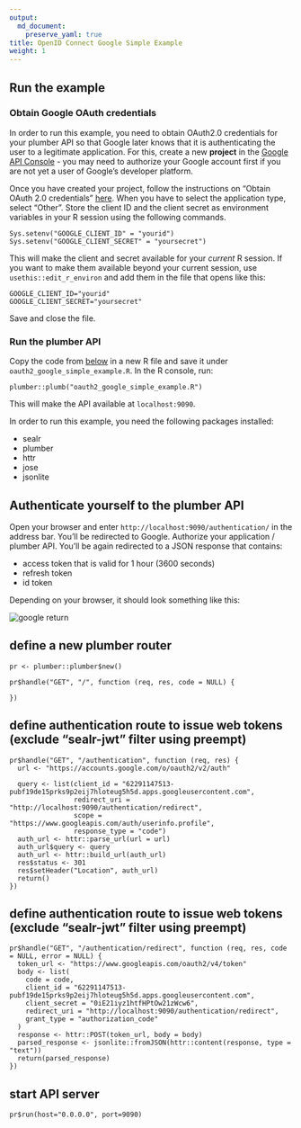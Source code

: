 ```yaml
---
output: 
  md_document:
    preserve_yaml: true
title: OpenID Connect Google Simple Example
weight: 1
---
```


Run the example
---------------

### Obtain Google OAuth credentials

In order to run this example, you need to obtain OAuth2.0 credentials
for your plumber API so that Google later knows that it is
authenticating the user to a legitimate application. For this, create a
new **project** in the [Google API
Console](https://console.developers.google.com/) - you may need to
authorize your Google account first if you are not yet a user of
Google’s developer platform.

Once you have created your project, follow the instructions on “Obtain
OAuth 2.0 credentials”
[here](https://developers.google.com/identity/protocols/OpenIDConnect).
When you have to select the application type, select “Other”. Store the
client ID and the client secret as environment variables in your R
session using the following commands.

    Sys.setenv("GOOGLE_CLIENT_ID" = "yourid")
    Sys.setenv("GOOGLE_CLIENT_SECRET" = "yoursecret")

This will make the client and secret available for your *current* R
session. If you want to make them available beyond your current session,
use `usethis::edit_r_environ` and add them in the file that opens like
this:

    GOOGLE_CLIENT_ID="yourid"
    GOOGLE_CLIENT_SECRET="yoursecret"

Save and close the file.

### Run the plumber API

Copy the code from [below](#code) in a new R file and save it under
`oauth2_google_simple_example.R`. In the R console, run:

    plumber::plumb("oauth2_google_simple_example.R")

This will make the API available at `localhost:9090`.

In order to run this example, you need the following packages installed:

-   sealr
-   plumber
-   httr
-   jose
-   jsonlite

Authenticate yourself to the plumber API
----------------------------------------

Open your browser and enter `http://localhost:9090/authentication/` in
the address bar. You’ll be redirected to Google. Authorize your
application / plumber API. You’ll be again redirected to a JSON response
that contains:

-   access token that is valid for 1 hour (3600 seconds)
-   refresh token
-   id token

Depending on your browser, it should look something like this:

![google return](images/google_oauth_return.png)

define a new plumber router
---------------------------

    pr <- plumber::plumber$new()

    pr$handle("GET", "/", function (req, res, code = NULL) {

    })

define authentication route to issue web tokens (exclude “sealr-jwt” filter using preempt)
------------------------------------------------------------------------------------------

    pr$handle("GET", "/authentication", function (req, res) {
      url <- "https://accounts.google.com/o/oauth2/v2/auth"

      query <- list(client_id = "62291147513-pubf19de15prks9p2eij7hloteug5h5d.apps.googleusercontent.com",
                    redirect_uri = "http://localhost:9090/authentication/redirect",
                    scope = "https://www.googleapis.com/auth/userinfo.profile",
                    response_type = "code")
      auth_url <- httr::parse_url(url = url)
      auth_url$query <- query
      auth_url <- httr::build_url(auth_url)
      res$status <- 301
      res$setHeader("Location", auth_url)
      return()
    })

define authentication route to issue web tokens (exclude “sealr-jwt” filter using preempt)
------------------------------------------------------------------------------------------

    pr$handle("GET", "/authentication/redirect", function (req, res, code = NULL, error = NULL) {
      token_url <- "https://www.googleapis.com/oauth2/v4/token"
      body <- list(
        code = code,
        client_id = "62291147513-pubf19de15prks9p2eij7hloteug5h5d.apps.googleusercontent.com",
        client_secret = "0iE21iyz1htfHPtOw21zWcw6",
        redirect_uri = "http://localhost:9090/authentication/redirect",
        grant_type = "authorization_code"
      )
      response <- httr::POST(token_url, body = body)
      parsed_response <- jsonlite::fromJSON(httr::content(response, type = "text"))
      return(parsed_response)
    })

start API server
----------------

    pr$run(host="0.0.0.0", port=9090)
